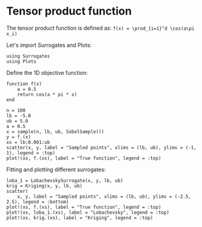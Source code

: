 # Tensor product function

The tensor product function is defined as:
``f(x) = \prod_{i=1}^d \cos(a\pi x_i)``

Let's import Surrogates and Plots:

```@example tensor
using Surrogates
using Plots
```

Define the 1D objective function:

```@example tensor
function f(x)
    a = 0.5
    return cos(a * pi * x)
end
```

```@example tensor
n = 100
lb = -5.0
ub = 5.0
a = 0.5
x = sample(n, lb, ub, SobolSample())
y = f.(x)
xs = lb:0.001:ub
scatter(x, y, label = "Sampled points", xlims = (lb, ub), ylims = (-1, 1), legend = :top)
plot!(xs, f.(xs), label = "True function", legend = :top)
```

Fitting and plotting different surrogates:

```@example tensor
loba_1 = LobachevskySurrogate(x, y, lb, ub)
krig = Kriging(x, y, lb, ub)
scatter(
    x, y, label = "Sampled points", xlims = (lb, ub), ylims = (-2.5, 2.5), legend = :bottom)
plot!(xs, f.(xs), label = "True function", legend = :top)
plot!(xs, loba_1.(xs), label = "Lobachevsky", legend = :top)
plot!(xs, krig.(xs), label = "Kriging", legend = :top)
```
